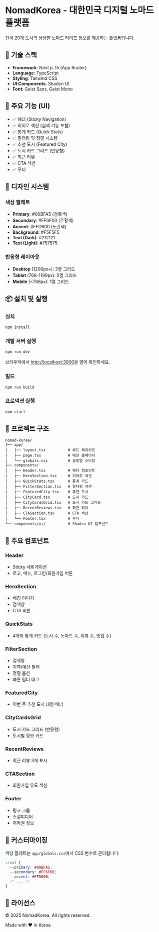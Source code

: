 # NomadKorea - 대한민국 디지털 노마드 플랫폼

전국 20개 도시의 생생한 노마드 라이프 정보를 제공하는 플랫폼입니다.

## 🚀 기술 스택

- **Framework**: Next.js 15 (App Router)
- **Language**: TypeScript
- **Styling**: Tailwind CSS
- **UI Components**: Shadcn UI
- **Font**: Geist Sans, Geist Mono

## 🎨 주요 기능 (UI)

- ✅ 헤더 (Sticky Navigation)
- ✅ 히어로 섹션 (검색 기능 포함)
- ✅ 통계 카드 (Quick Stats)
- ✅ 필터링 및 정렬 시스템
- ✅ 추천 도시 (Featured City)
- ✅ 도시 카드 그리드 (반응형)
- ✅ 최근 리뷰
- ✅ CTA 섹션
- ✅ 푸터

## 🎯 디자인 시스템

### 색상 팔레트

- **Primary**: #00BFA5 (청록색)
- **Secondary**: #FF6F00 (주황색)
- **Accent**: #FFD600 (노란색)
- **Background**: #F5F5F5
- **Text (Dark)**: #212121
- **Text (Light)**: #757575

### 반응형 레이아웃

- **Desktop** (1200px+): 3열 그리드
- **Tablet** (768-1199px): 2열 그리드
- **Mobile** (<768px): 1열 그리드

## 📦 설치 및 실행

### 설치

```bash
npm install
```

### 개발 서버 실행

```bash
npm run dev
```

브라우저에서 [http://localhost:3000](http://localhost:3000)을 열어 확인하세요.

### 빌드

```bash
npm run build
```

### 프로덕션 실행

```bash
npm start
```

## 📁 프로젝트 구조

```
nomad-korea/
├── app/
│   ├── layout.tsx          # 루트 레이아웃
│   ├── page.tsx            # 메인 홈페이지
│   └── globals.css         # 글로벌 스타일
├── components/
│   ├── Header.tsx          # 헤더 컴포넌트
│   ├── HeroSection.tsx     # 히어로 섹션
│   ├── QuickStats.tsx      # 통계 카드
│   ├── FilterSection.tsx   # 필터링 섹션
│   ├── FeaturedCity.tsx    # 추천 도시
│   ├── CityCard.tsx        # 도시 카드
│   ├── CityCardsGrid.tsx   # 도시 카드 그리드
│   ├── RecentReviews.tsx   # 최근 리뷰
│   ├── CTASection.tsx      # CTA 섹션
│   └── Footer.tsx          # 푸터
└── components/ui/          # Shadcn UI 컴포넌트
```

## 📝 주요 컴포넌트

### Header
- Sticky 네비게이션
- 로고, 메뉴, 로그인/회원가입 버튼

### HeroSection
- 배경 이미지
- 검색창
- CTA 버튼

### QuickStats
- 4개의 통계 카드 (도시 수, 노마드 수, 리뷰 수, 밋업 수)

### FilterSection
- 검색창
- 지역/예산 필터
- 정렬 옵션
- 빠른 필터 태그

### FeaturedCity
- 이번 주 추천 도시 대형 배너

### CityCardsGrid
- 도시 카드 그리드 (반응형)
- 도시별 정보 카드

### RecentReviews
- 최근 리뷰 3개 표시

### CTASection
- 회원가입 유도 섹션

### Footer
- 링크 그룹
- 소셜미디어
- 저작권 정보

## 🔧 커스터마이징

색상 팔레트는 `app/globals.css`에서 CSS 변수로 관리됩니다:

```css
:root {
  --primary: #00BFA5;
  --secondary: #FF6F00;
  --accent: #FFD600;
  /* ... */
}
```

## 📄 라이선스

© 2025 NomadKorea. All rights reserved.

Made with ❤️ in Korea
